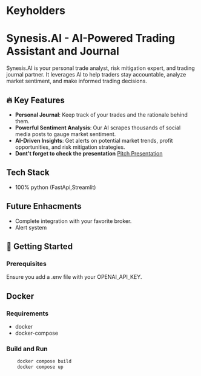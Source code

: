 # Keyholders

# Synesis.AI - AI-Powered Trading Assistant and Journal

Synesis.AI is your personal trade analyst, risk mitigation expert, and trading journal partner. It leverages AI to help traders stay accountable, analyze market sentiment, and make informed trading decisions.

## 🔥 Key Features
- **Personal Journal**: Keep track of your trades and the rationale behind them.
- **Powerful Sentiment Analysis**: Our AI scrapes thousands of social media posts to gauge market sentiment.
- **AI-Driven Insights**: Get alerts on potential market trends, profit opportunities, and risk mitigation strategies.
- **Dont't forget to check the presentation** [Pitch Presentation](Pitch%20Presentation.pdf)
## Tech Stack

 - 100% python
(FastApi,Streamlit)

## Future Enhacments

- Complete integration with your favorite broker.
- Alert system

## 🚀 Getting Started

### Prerequisites
Ensure you add a .env file with your OPENAI_API_KEY.

## Docker
### Requirements
- docker 
- docker-compose 

### Build and Run 
```bash
    docker compose build
    docker compose up 
```
